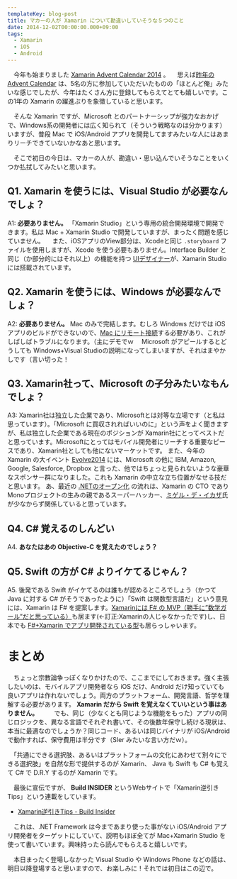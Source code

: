 ```yaml
---
templateKey: blog-post
title: マカーの人が Xamarin について勘違いしていそうな５つのこと
date: 2014-12-02T00:00:00.000+09:00
tags:
  - Xamarin
  - iOS
  - Android
---
```


　今年も始まりました [Xamarin Advent Calendar 2014](http://qiita.com/advent-calendar/2014/xamarin) 。
　思えば[昨年の Advent Calendar](http://qiita.com/advent-calendar/2013/xamarin) は、5名の方に参加していただいたものの「ほとんど俺」みたいな感じでしたが、今年はたくさん方に登録してもらえてとても嬉しいです。この1年の Xamarin の躍進ぶりを象徴していると思います。
<!--more-->

　そんな Xamarin ですが、Microsoft とのパートナーシップが強力なおかげで、Windows系の開発者には広く知られて（そういう戦略なのは分かります）いますが、普段 Mac で iOS/Android アプリを開発してますみたいな人にはあまりリーチできていないかなあと思います。

　そこで初日の今日は、マカーの人が、勘違い・思い込んでいそうなことをいくつか払拭してみたいと思います。

## Q1. Xamarin を使うには、Visual Studio が必要なんでしょ？

A1: **必要ありません。** 「Xamarin Studio」という専用の統合開発環境で開発できます。私は Mac + Xamarin Studio で開発していますが、まったく問題を感じていません。
　また、iOSアプリのView部分は、Xcodeと同じ ``.storyboard`` ファイルを使用しますが、Xcode を使う必要もありません。Interface Builder と同じ（か部分的にはそれ以上）の機能を持つ [UIデザイナー](http://developer.xamarin.com/guides/ios/user_interface/designer/)が、Xamarin Studio には搭載されています。

## Q2. Xamarin を使うには、Windows が必要なんでしょ？

A2: **必要ありません。** Mac のみで完結します。むしろ Windows だけでは iOSアプリのビルドができないので、[Mac にリモート接続](http://developer.xamarin.com/guides/ios/getting_started/installation/windows/introduction_to_xamarin_ios_for_visual_studio/)する必要があり、これがしばしばトラブルになります。（主にデモでｗ
　Microsoft がアピールするとどうしても Windows+Visual Studioの説明になってしまいますが、それはまやかしです（言い切った！

## Q3. Xamarin社って、Microsoft の子分みたいなもんでしょ？

A3: Xamarin社は独立した企業であり、Microsoftとは対等な立場です（と私は思っています）。「Microsoft に買収されればいいのに」という声をよく聞きますが、私は独立した企業である現在のポジションが Xamarin社にとってベストだと思っています。Microsoftにとってはモバイル開発者にリーチする重要なピースであり、Xamarin社としても他にないマーケットです。
 また、今年の Xamarin の大イベント [Evolve2014](https://evolve.xamarin.com/) には、Microsoft の他に IBM, Amazon, Google, Salesforce, Dropbox と言った、他ではちょっと見られないような豪華なスポンサー群になりました。これも Xamarin の中立な立ち位置がなせる技だと思います。
あ、最近の [.NETのオープン化](http://www.publickey1.jp/blog/14/jitnet_core_rutimenet_framework.html) の流れは、Xamarin の CTO であり Monoプロジェクトの生みの親であるスーパーハッカー、[ミゲル・デ・イカザ](https://twitter.com/migueldeicaza)氏が少なからず関係していると思っています。

## Q4. C# 覚えるのしんどい

A4. **あなたはあの Objective-C を覚えたのでしょう？**

## Q5. Swift の方が C# よりイケてるじゃん？

A5. 後発である Swift がイケてるのは誰もが認めるところでしょう（かつて Java に対する C# がそうであったように）「Swift は関数型言語だ」という意見には、Xamarin は F# を提案します。[Xamarinには F# の MVP（勝手に”数学ガール”だと思っている）](http://blog.xamarin.com/introduction-to-f-with-xamarin/)も居ます(←訂正:Xamarinの人じゃなかったです)し、日本でも [F#+Xamarin でアプリ開発されている型](http://www.slideshare.net/kusokuzeshiki/xamarinmvvm-crossf)も居らっしゃいます。

# まとめ

　ちょっと宗教論争っぽくなりかけたので、ここまでにしておきます。強く主張したいのは、モバイルアプリ開発者なら iOS だけ、Android だけ知っていても良いアプリは作れないでしょう。両方のプラットフォーム、開発言語、哲学を理解する必要があります。 **Xamarin だから Swift を覚えなくていいという事はありません。** 
　
　でも、同じ（少なくとも同じような機能をもった）アプリの同じロジックを、異なる言語でそれぞれ書いて、その後数年保守し続ける現状は、本当に最適なのでしょうか？同じコード、あるいは同じバイナリが iOS/Android で動作すれば、保守費用は半分です（SIer みたいな言い方だｗ）。

　「共通にできる選択肢、あるいはプラットフォームの文化にあわせて別々にできる選択肢」を自然な形で提供するのが Xamarin、 Java も Swift も C# も覚えて C# で D.R.Y するのが Xamarin です。

　最後に宣伝ですが、 **Build INSIDER** というWebサイトで「Xamarin逆引きTips」という連載をしています。 

* [Xamarin逆引きTips - Build Insider](http://www.buildinsider.net/mobile/xamarintips)

　これは、.NET Framework は今まであまり使った事がない iOS/Android アプリ開発者をターゲットにしていて、説明もほぼ全てが Mac+Xamarin Studio を使って書いています。興味持ったら読んでもらえると嬉しいです。

　本日まったく登場しなかった Visual Studio や Windows Phone などの話は、明日以降登場すると思いますので、お楽しみに！それでは初日はこの辺で。
